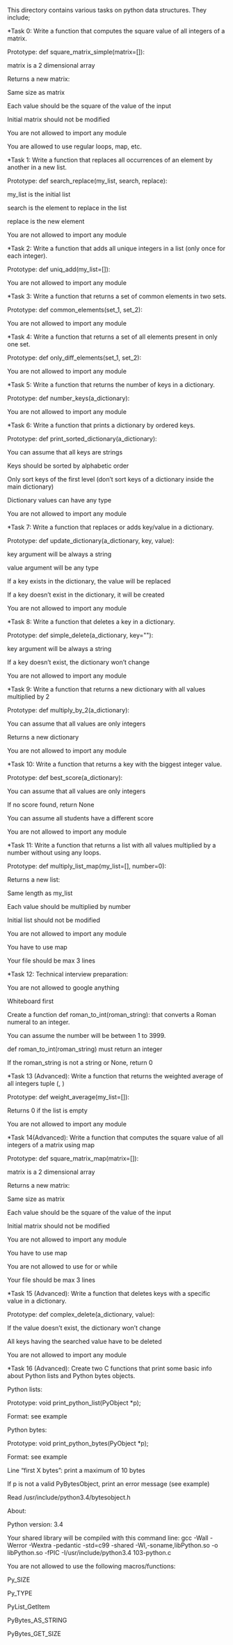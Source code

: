 This directory contains various tasks on python data structures. They include;


*Task 0: Write a function that computes the square value of all integers of a matrix.

Prototype: def square_matrix_simple(matrix=[]):

matrix is a 2 dimensional array

Returns a new matrix:

Same size as matrix

Each value should be the square of the value of the input

Initial matrix should not be modified

You are not allowed to import any module

You are allowed to use regular loops, map, etc.



*Task 1: Write a function that replaces all occurrences of an element by another in a new list.

Prototype: def search_replace(my_list, search, replace):

my_list is the initial list

search is the element to replace in the list

replace is the new element

You are not allowed to import any module



*Task 2: Write a function that adds all unique integers in a list (only once for each integer).

Prototype: def uniq_add(my_list=[]):

You are not allowed to import any module



*Task 3: Write a function that returns a set of common elements in two sets.

Prototype: def common_elements(set_1, set_2):

You are not allowed to import any module



*Task 4: Write a function that returns a set of all elements present in only one set.

Prototype: def only_diff_elements(set_1, set_2):

You are not allowed to import any module



*Task 5: Write a function that returns the number of keys in a dictionary.

Prototype: def number_keys(a_dictionary):

You are not allowed to import any module



*Task 6: Write a function that prints a dictionary by ordered keys.

Prototype: def print_sorted_dictionary(a_dictionary):

You can assume that all keys are strings

Keys should be sorted by alphabetic order

Only sort keys of the first level (don’t sort keys of a dictionary inside the main dictionary)

Dictionary values can have any type

You are not allowed to import any module



*Task 7: Write a function that replaces or adds key/value in a dictionary.

Prototype: def update_dictionary(a_dictionary, key, value):

key argument will be always a string

value argument will be any type

If a key exists in the dictionary, the value will be replaced

If a key doesn’t exist in the dictionary, it will be created

You are not allowed to import any module



*Task 8: Write a function that deletes a key in a dictionary.

Prototype: def simple_delete(a_dictionary, key=""):

key argument will be always a string

If a key doesn’t exist, the dictionary won’t change

You are not allowed to import any module



*Task 9: Write a function that returns a new dictionary with all values multiplied by 2

Prototype: def multiply_by_2(a_dictionary):

You can assume that all values are only integers

Returns a new dictionary

You are not allowed to import any module



*Task 10: Write a function that returns a key with the biggest integer value.

Prototype: def best_score(a_dictionary):

You can assume that all values are only integers

If no score found, return None

You can assume all students have a different score

You are not allowed to import any module



*Task 11: Write a function that returns a list with all values multiplied by a number without using any loops.

Prototype: def multiply_list_map(my_list=[], number=0):

Returns a new list:

Same length as my_list

Each value should be multiplied by number

Initial list should not be modified

You are not allowed to import any module

You have to use map

Your file should be max 3 lines



*Task 12: Technical interview preparation:

You are not allowed to google anything

Whiteboard first

Create a function def roman_to_int(roman_string): that converts a Roman numeral to an integer.

You can assume the number will be between 1 to 3999.

def roman_to_int(roman_string) must return an integer

If the roman_string is not a string or None, return 0



*Task 13 (Advanced): Write a function that returns the weighted average of all integers tuple (<score>, <weight>)

Prototype: def weight_average(my_list=[]):

Returns 0 if the list is empty

You are not allowed to import any module



*Task 14(Advanced): Write a function that computes the square value of all integers of a matrix using map

Prototype: def square_matrix_map(matrix=[]):

matrix is a 2 dimensional array

Returns a new matrix:

Same size as matrix

Each value should be the square of the value of the input

Initial matrix should not be modified

You are not allowed to import any module

You have to use map

You are not allowed to use for or while

Your file should be max 3 lines



*Task 15 (Advanced): Write a function that deletes keys with a specific value in a dictionary.

Prototype: def complex_delete(a_dictionary, value):

If the value doesn’t exist, the dictionary won’t change

All keys having the searched value have to be deleted

You are not allowed to import any module



*Task 16 (Advanced): Create two C functions that print some basic info about Python lists and Python bytes objects.

Python lists:

Prototype: void print_python_list(PyObject *p);

Format: see example

Python bytes:

Prototype: void print_python_bytes(PyObject *p);

Format: see example

Line “first X bytes”: print a maximum of 10 bytes

If p is not a valid PyBytesObject, print an error message (see example)

Read /usr/include/python3.4/bytesobject.h

About:

Python version: 3.4

Your shared library will be compiled with this command line: gcc -Wall -Werror -Wextra -pedantic -std=c99 -shared -Wl,-soname,libPython.so -o libPython.so -fPIC -I/usr/include/python3.4 103-python.c

You are not allowed to use the following macros/functions:

Py_SIZE

Py_TYPE

PyList_GetItem

PyBytes_AS_STRING

PyBytes_GET_SIZE

